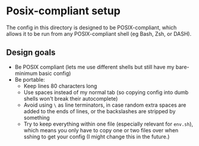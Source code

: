 # Posix-compliant setup

The config in this directory is designed to be POSIX-compliant, which allows it to be run from any POSIX-compliant shell (eg Bash, Zsh, or DASH). 

## Design goals
- Be POSIX compliant (lets me use different shells but still have my bare-minimum basic config)
- Be portable:
	- Keep lines 80 characters long
	- Use spaces instead of my normal tab (so copying config into dumb shells won't break their autocomplete)
	- Avoid using `\` as line terminators, in case random extra spaces are added to the ends of lines, or the backslashes are stripped by something
	- Try to keep everything within one file (especially relevant for `env.sh`), which means you only have to copy one or two files over when sshing to get your config (I might change this in the future.)
